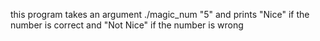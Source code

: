 this program takes an argument
./magic_num "5"
and prints "Nice" if the number is correct
and "Not Nice" if the number is wrong
